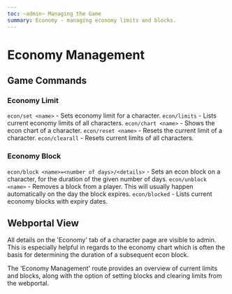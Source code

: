 ```yaml
---
toc: ~admin~ Managing the Game
summary: Economy - managing economy limits and blocks.
---
```

# Economy Management

## Game Commands

### Economy Limit
`econ/set <name>` - Sets economy limit for a character.
`econ/limits` - Lists current economy limits of all characters.
`econ/chart <name>` - Shows the econ chart of a character.
`econ/reset <name>` - Resets the current limit of a character. 
`econ/clearall` - Resets current limits of all characters.

### Economy Block
`econ/block <name>=<number of days>/<details>` - Sets an econ block on a character, for the duration of the given number of days.
`econ/unblock <name>` - Removes a block from a player. This will usually happen automatically on the day the block expires.
`econ/blocked` - Lists current economy blocks with expiry dates.

## Webportal View
All details on the 'Economy' tab of a character page are visible to admin. This is especially helpful in regards to the economy chart which is often the basis for determining the duration of a subsequent econ block.

The 'Economy Management' route provides an overview of current limits and blocks, along with the option of setting blocks and clearing limits from the webportal. 

